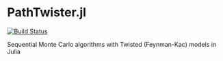 # PathTwister.jl

[![Build Status](https://github.com/bonStats/PathTwister.jl/actions/workflows/CI.yml/badge.svg?branch=main)](https://github.com/bonStats/PathTwister.jl/actions/workflows/CI.yml?query=branch%3Amain)

Sequential Monte Carlo algorithms with Twisted (Feynman-Kac) models in Julia
